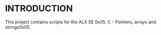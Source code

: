 # INTRODUCTION 

This project contains scripts for the ALX SE 0x05. C - Pointers, arrays and strings0x05.
